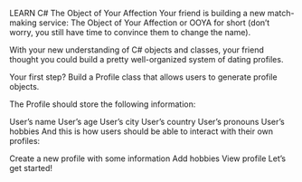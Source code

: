 LEARN C#
The Object of Your Affection
Your friend is building a new match-making service: The Object of Your Affection or OOYA for short (don’t worry, you still have time to convince them to change the name).

With your new understanding of C# objects and classes, your friend thought you could build a pretty well-organized system of dating profiles.

Your first step? Build a Profile class that allows users to generate profile objects.

The Profile should store the following information:

User’s name
User’s age
User’s city
User’s country
User’s pronouns
User’s hobbies
And this is how users should be able to interact with their own profiles:

Create a new profile with some information
Add hobbies
View profile
Let’s get started!
